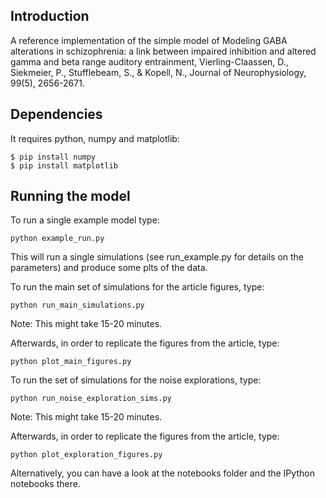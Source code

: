 ## Introduction

A reference implementation of the simple model of Modeling GABA alterations in schizophrenia: a link between impaired inhibition and altered gamma and beta range auditory entrainment, Vierling-Claassen, D., Siekmeier, P., Stufflebeam, S., & Kopell, N., Journal of Neurophysiology, 99(5), 2656-2671.

## Dependencies

It requires python, numpy and matplotlib:
```
$ pip install numpy
$ pip install matplotlib
```

## Running the model
To run a single example model type:
```
python example_run.py
```
This will run a single simulations (see run_example.py for details on the parameters) and produce
some plts of the data.

To run the main set of simulations for the article figures, type:
```
python run_main_simulations.py
```
Note: This might take 15-20 minutes.

Afterwards, in order to replicate the figures from the article, type:
```
python plot_main_figures.py
``` 

To run the set of simulations for the noise explorations, type:
```
python run_noise_exploration_sims.py
```
Note: This might take 15-20 minutes.

Afterwards, in order to replicate the figures from the article, type:
```
python plot_exploration_figures.py
``` 

Alternatively, you can have a look at the notebooks folder and the IPython notebooks there.

